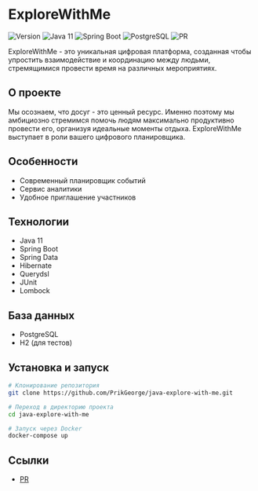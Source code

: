# ExploreWithMe

![Version](https://img.shields.io/badge/version-1.0.0-blue)
![Java 11](https://img.shields.io/badge/Java-11-brightgreen)
![Spring Boot](https://img.shields.io/badge/Spring%20Boot-2.7.5-red)
![PostgreSQL](https://img.shields.io/badge/DB-PostgreSQL-blue)
![PR](https://img.shields.io/badge/PR-open-brightgreen)

ExploreWithMe - это уникальная цифровая платформа, созданная чтобы упростить взаимодействие и координацию между людьми, стремящимися провести время на различных мероприятиях.

## О проекте

Мы осознаем, что досуг - это ценный ресурс. Именно поэтому мы амбициозно стремимся помочь людям максимально продуктивно провести его, организуя идеальные моменты отдыха. ExploreWithMe выступает в роли вашего цифрового планировщика.

## Особенности

- Современный планировщик событий
- Сервис аналитики
- Удобное приглашение участников

## Технологии

- Java 11
- Spring Boot
- Spring Data
- Hibernate
- Querydsl
- JUnit
- Lombock

## База данных

- PostgreSQL
- H2 (для тестов)

## Установка и запуск

```bash
# Клонирование репозитория
git clone https://github.com/PrikGeorge/java-explore-with-me.git

# Переход в директорию проекта
cd java-explore-with-me

# Запуск через Docker
docker-compose up
```

## Ссылки

- [PR](https://github.com/PrikGeorge/java-explore-with-me/pull/5)
